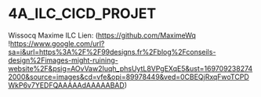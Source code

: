 # 4A_ILC_CICD_PROJET
Wissocq Maxime ILC
Lien: (https://github.com/MaximeWq
!https://www.google.com/url?sa=i&url=https%3A%2F%2F99designs.fr%2Fblog%2Fconseils-design%2Fimages-might-ruining-website%2F&psig=AOvVaw2Iuqh_phsUytL8VPgEXqE5&ust=1697092382742000&source=images&cd=vfe&opi=89978449&ved=0CBEQjRxqFwoTCPDWkP6v7YEDFQAAAAAdAAAAABAD)
